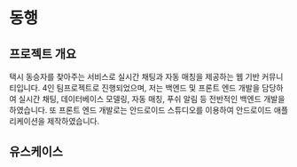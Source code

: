 # 동행

## 프로젝트 개요
택시 동승자를 찾아주는 서비스로 실시간 채팅과 자동 매칭을 제공하는 웹 기반 커뮤니티입니다.
4인 팀프로젝트로 진행되었으며, 저는 백엔드 및 프론트 엔드 개발을 담당하여 실시간 채팅, 데이터베이스 모델링, 자동 매칭, 푸쉬 알림 등 전반적인 백엔드 개발을 하였습니다.
또 프론트 엔드 개발로는 안드로이드 스튜디오를 이용하여 안드로이드 애플리케이션을 제작하였습니다.

## 유스케이스
